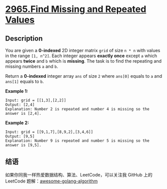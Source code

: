 # [2965.Find Missing and Repeated Values][title]

## Description
You are given a **0-indexed** 2D integer matrix `grid` of size `n * n` with values in the range `[1, n^2]`. Each integer appears **exactly once** except `a` which appears **twice** and `b` which is **missing**. The task is to find the repeating and missing numbers `a` and `b`.

Return a **0-indexed** integer array `ans` of size `2` where `ans[0]` equals to `a` and `ans[1]` equals to `b`.

**Example 1:**

```
Input: grid = [[1,3],[2,2]]
Output: [2,4]
Explanation: Number 2 is repeated and number 4 is missing so the answer is [2,4].
```

**Example 2:**

```
Input: grid = [[9,1,7],[8,9,2],[3,4,6]]
Output: [9,5]
Explanation: Number 9 is repeated and number 5 is missing so the answer is [9,5].
```

## 结语

如果你同我一样热爱数据结构、算法、LeetCode，可以关注我 GitHub 上的 LeetCode 题解：[awesome-golang-algorithm][me]

[title]: https://leetcode.com/problems/find-missing-and-repeated-values/
[me]: https://github.com/kylesliu/awesome-golang-algorithm
